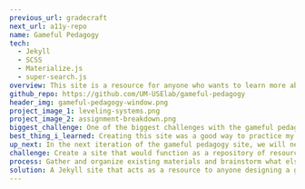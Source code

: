 ```yaml
---
previous_url: gradecraft
next_url: a11y-repo
name: Gameful Pedagogy
tech:
  - Jekyll
  - SCSS
  - Materialize.js
  - super-search.js
overview: This site is a resource for anyone who wants to learn more about gameful pedagogy and how to implement elements of good games in their course design.
github_repo: https://github.com/UM-USElab/gameful-pedagogy
header_img: gameful-pedagogy-window.png
project_image_1: leveling-systems.png
project_image_2: assignment-breakdown.png
biggest_challenge: One of the biggest challenges with the gameful pedagogy site was thinking about how to organize the information so that both people who were browsing and people who were looking for a specific answer could find what they needed. This presented an interesting information architecture problem to solve in addition to thinking through how to make text-heavy articles visually-appealing.
best_thing_i_learned: Creating this site was a good way to practice my skills using a static site generator like Jekyll and really served to build my skills in information architecture. I started with simply a list of frequently asked questions and ended up building a site that helped explain the pedagogy behind the GradeCraft application as well as provide resources for instructors that were building gameful courses.
up_next: In the next iteration of the gameful pedagogy site, we will need to update the content to cover features that have been added and improved upon since the site was launched as well as continue to think about what information should exist here and what should be more integrated into the GradeCraft tool itself.
challenge: Create a site that would function as a repository of resources and educational materials for instructors who were interested in incorporating gameful elements into their course design.
process: Gather and organize existing materials and brainstorm what else might be helpful for our instructors using or thinking about designing a gameful course.
solution: A Jekyll site that acts as a resource to anyone designing a gameful course with or without GradeCraft that is easily updated by the non-technical members of my team.
---
```


<project-page />
